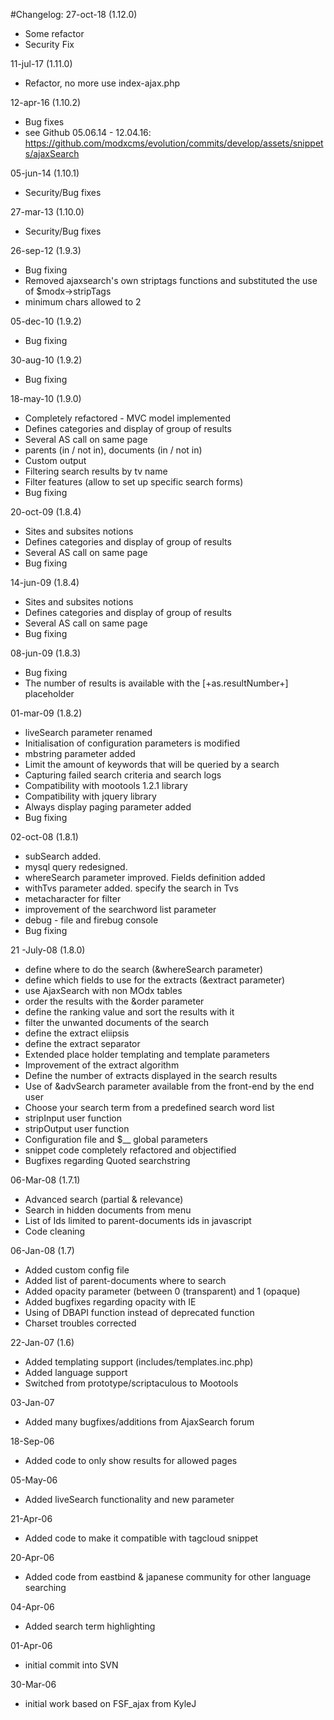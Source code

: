 #Changelog:
27-oct-18 (1.12.0)
- Some refactor
- Security Fix

11-jul-17 (1.11.0)
- Refactor, no more use index-ajax.php

12-apr-16 (1.10.2)

- Bug fixes
- see Github 05.06.14 - 12.04.16: https://github.com/modxcms/evolution/commits/develop/assets/snippets/ajaxSearch

05-jun-14 (1.10.1)

- Security/Bug fixes

27-mar-13 (1.10.0)

- Security/Bug fixes

26-sep-12 (1.9.3)

- Bug fixing
- Removed ajaxsearch's own striptags functions and substituted the use of $modx->stripTags
- minimum chars allowed to 2

05-dec-10 (1.9.2)

- Bug fixing

30-aug-10 (1.9.2)

- Bug fixing

18-may-10 (1.9.0)

- Completely refactored - MVC model implemented
- Defines categories and display of group of results
- Several AS call on same page
- parents (in / not in), documents (in / not in)
- Custom output
- Filtering search results by tv name
- Filter features (allow to set up specific search forms)
- Bug fixing

20-oct-09 (1.8.4)

- Sites and subsites notions
- Defines categories and display of group of results
- Several AS call on same page
- Bug fixing

14-jun-09 (1.8.4)

- Sites and subsites notions
- Defines categories and display of group of results
- Several AS call on same page
- Bug fixing

08-jun-09 (1.8.3)

- Bug fixing
- The number of results is available with the [+as.resultNumber+] placeholder

01-mar-09 (1.8.2)

- liveSearch parameter renamed
- Initialisation of configuration parameters is modified
- mbstring parameter added
- Limit the amount of keywords that will be queried by a search
- Capturing failed search criteria and search logs
- Compatibility with mootools 1.2.1 library
- Compatibility with jquery library
- Always display paging parameter added
- Bug fixing

02-oct-08 (1.8.1)

- subSearch added.
- mysql query redesigned.
- whereSearch parameter improved. Fields definition added
- withTvs parameter added. specify the search in Tvs
- metacharacter for filter
- improvement of the searchword list parameter
- debug - file and firebug console
- Bug fixing

21 -July-08 (1.8.0)

- define where to do the search (&whereSearch parameter)
- define which fields to use for the extracts (&extract parameter)
- use AjaxSearch with non MOdx tables
- order the results with the &order parameter
- define the ranking value and sort the results with it
- filter the unwanted documents of the search
- define the extract eliipsis
- define the extract separator
- Extended place holder templating and template parameters
- Improvement of the extract algorithm
- Define the number of extracts displayed in the search results
- Use of &advSearch parameter available from the front-end by the end user
- Choose your search term from a predefined search word list
- stripInput user function
- stripOutput user function
- Configuration file and $__ global parameters
- snippet code completely refactored and objectified
- Bugfixes regarding Quoted searchstring

06-Mar-08 (1.7.1)

- Advanced search (partial & relevance)
- Search in hidden documents from menu
- List of Ids limited to parent-documents ids in javascript
- Code cleaning

06-Jan-08 (1.7)

- Added custom config file
- Added list of parent-documents where to search
- Added opacity parameter (between 0 (transparent) and 1 (opaque)
- Added bugfixes regarding opacity with IE
- Using of DBAPI function instead of deprecated function
- Charset troubles corrected

22-Jan-07 (1.6)

- Added templating support (includes/templates.inc.php)
- Added language support
- Switched from prototype/scriptaculous to Mootools
	
03-Jan-07

- Added many bugfixes/additions from AjaxSearch forum

18-Sep-06

- Added code to only show results for allowed pages

05-May-06

- Added liveSearch functionality and new parameter

21-Apr-06

- Added code to make it compatible with tagcloud snippet

20-Apr-06

- Added code from eastbind & japanese community for other language searching

04-Apr-06

- Added search term highlighting

01-Apr-06

- initial commit into SVN

30-Mar-06

- initial work based on FSF_ajax from KyleJ
